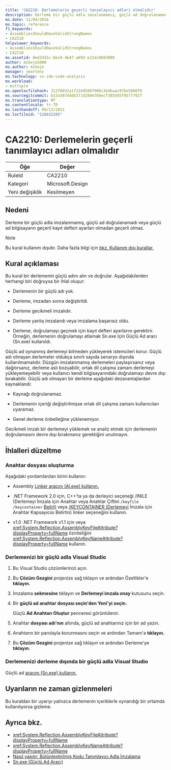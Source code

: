 ```yaml
---
title: 'CA2210: Derlemelerin geçerli tanımlayıcı adları olmalıdır'
description: Derleme bir güçlü adla imzalanmamış, güçlü ad doğrulanamadı veya güçlü ad bilgisayarın geçerli kayıt defteri ayarları olmadan geçerli olmaz.
ms.date: 11/04/2016
ms.topic: reference
f1_keywords:
- AssembliesShouldHaveValidStrongNames
- CA2210
helpviewer_keywords:
- AssembliesShouldHaveValidStrongNames
- CA2210
ms.assetid: 8ed33d1c-8ec6-4b47-a692-e22dc8693088
author: mikejo5000
ms.author: mikejo
manager: jmartens
ms.technology: vs-ide-code-analysis
ms.workload:
- multiple
ms.openlocfilehash: 312f6032a1f22e05097906c3b4baac97be5068f9
ms.sourcegitcommit: b12a38744db371d2894769ecf305585f9577792f
ms.translationtype: MT
ms.contentlocale: tr-TR
ms.lasthandoff: 09/13/2021
ms.locfileid: "126632205"
---
```

# <a name="ca2210-assemblies-should-have-valid-strong-names"></a>CA2210: Derlemelerin geçerli tanımlayıcı adları olmalıdır

|Öğe|Değer|
|-|-|
|RuleId|CA2210|
|Kategori|Microsoft.Design|
|Yeni değişiklik|Kesilmeyen|

## <a name="cause"></a>Nedeni
Derleme bir güçlü adla imzalanmamış, güçlü ad doğrulanamadı veya güçlü ad bilgisayarın geçerli kayıt defteri ayarları olmadan geçerli olmaz.

> [!NOTE]
> Bu kural kullanım dışıdır. Daha fazla bilgi için [bkz. Kullanım dışı kurallar.](fxcop-unported-deprecated-rules.md)

## <a name="rule-description"></a>Kural açıklaması

Bu kural bir derlemenin güçlü adını alın ve doğrular. Aşağıdakilerden herhangi biri doğruysa bir ihlal oluşur:

- Derlemenin bir güçlü adı yok.

- Derleme, imzadan sonra değiştirildi.

- Derleme gecikmeli imzalıdır.

- Derleme yanlış imzalandı veya imzalama başarısız oldu.

- Derleme, doğrulamayı geçmek için kayıt defteri ayarlarını gerektirir. Örneğin, derlemenin doğrulamayı atlamak Sn.exe Için Güçlü Ad aracı (Sn.exe) kullanıldı.

Güçlü ad oynanmış derlemeyi bilmeden yükleyerek istemcileri korur. Güçlü adı olmayan derlemeler oldukça sınırlı sayıda senaryo dışında kullanılmamalıdır. Düzgün imzalanmamış derlemeleri paylaşırsanız veya dağıtırsanız, derleme aslı bozuabilir, ortak dil çalışma zamanı derlemeyi yükleyemeyebilir veya kullanıcı kendi bilgisayarındaki doğrulamayı devre dışı bırakabilir. Güçlü adı olmayan bir derleme aşağıdaki dezavantajlardan kaynaklandı:

- Kaynağı doğrulanamaz.

- Derlemenin içeriği değiştirilmişse ortak dil çalışma zamanı kullanıcıları uyaramaz.

- Genel derleme önbelleğine yüklenemiyor.

Gecikmeli imzalı bir derlemeyi yüklemek ve analiz etmek için derlemenin doğrulamasını devre dışı bırakmanız gerektiğini unutmayın.

## <a name="how-to-fix-violations"></a>İhlalleri düzeltme

### <a name="create-a-key-file"></a>Anahtar dosyası oluşturma

Aşağıdaki yordamlardan birini kullanın:

- Assembly [Linker aracını (Al.exe) kullanın.](/dotnet/framework/tools/al-exe-assembly-linker)

- .NET Framework 2.0 için, C++'ta ya da derleyici seçeneği /INILE (Derlemeyi İmzala için Anahtar veya Anahtar Çiftini `/keyfile` `/keycontainer` [Belirt)](/cpp/build/reference/keyfile-specify-key-or-key-pair-to-sign-an-assembly) veya [/KEYCONTAINER (Derlemeyi](/cpp/build/reference/keycontainer-specify-a-key-container-to-sign-an-assembly) İmzala için Anahtar Kapsayıcısı Belirtin) linker seçeneğini kullanın.

- v1.0 .NET Framework v1.1 için veya <xref:System.Reflection.AssemblyKeyFileAttribute?displayProperty=fullName> özniteliğini <xref:System.Reflection.AssemblyKeyNameAttribute?displayProperty=fullName> kullanın.

### <a name="sign-your-assembly-with-a-strong-name-in-visual-studio"></a>Derlemenizi bir güçlü adla Visual Studio

1. Bu Visual Studio çözümlerinizi açın.

2. Bu **Çözüm Gezgini** projenize sağ tıklayın ve ardından Özellikler'e **tıklayın.**

3. İmzalama **sekmesine** tıklayın ve **Derlemeyi imzala onay** kutusunu seçin.

4. Bir **güçlü ad anahtar dosyası seçin'den Yeni'yi** **seçin.**

   Güçlü **Ad Anahtarı Oluştur** penceresi görüntülenir.

5. Anahtar **dosyası adı'nın** altında, güçlü ad anahtarınız için bir ad yazın.

6. Anahtarın bir parolayla korunmasını seçin ve ardından Tamam'a **tıklayın.**

7. Bu **Çözüm Gezgini** projenize sağ tıklayın ve ardından Derleme'ye **tıklayın.**

### <a name="sign-your-assembly-with-a-strong-name-outside-visual-studio"></a>Derlemenizi derleme dışında bir güçlü adla Visual Studio

Güçlü ad [aracını (Sn.exe) kullanın.](/dotnet/framework/tools/sn-exe-strong-name-tool)

## <a name="when-to-suppress-warnings"></a>Uyarıların ne zaman gizlenmeleri

Bu kuraldan bir uyarıyı yalnızca derlemenin içeriklerle oynandığı bir ortamda kullanılıyorsa gizleme.

## <a name="see-also"></a>Ayrıca bkz.

- <xref:System.Reflection.AssemblyKeyFileAttribute?displayProperty=fullName>
- <xref:System.Reflection.AssemblyKeyNameAttribute?displayProperty=fullName>
- [Nasıl yapılır: Bütünleştirilmiş Kodu Tanımlayıcı Adla İmzalama](/dotnet/framework/app-domains/how-to-sign-an-assembly-with-a-strong-name)
- [Sn.exe (Güçlü Ad Aracı)](/dotnet/framework/tools/sn-exe-strong-name-tool)
